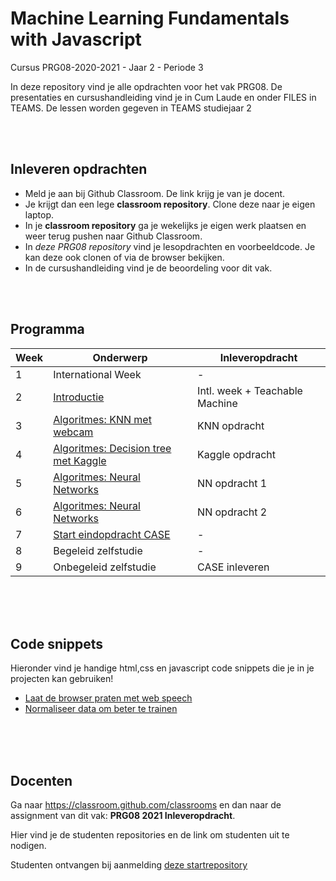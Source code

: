 # Machine Learning Fundamentals with Javascript

Cursus PRG08-2020-2021 - Jaar 2 - Periode 3

In deze repository vind je alle opdrachten voor het vak PRG08. De presentaties en cursushandleiding vind je in Cum Laude en onder FILES in TEAMS. De lessen worden gegeven in TEAMS studiejaar 2

<br>
<br>

## Inleveren opdrachten

- Meld je aan bij Github Classroom. De link krijg je van je docent.
- Je krijgt dan een lege **classroom repository**. Clone deze naar je eigen laptop.
- In je **classroom repository** ga je wekelijks je eigen werk plaatsen en weer terug pushen naar Github Classroom.
- In *deze PRG08 repository* vind je lesopdrachten en voorbeeldcode. Je kan deze ook clonen of via de browser bekijken.
- In de cursushandleiding vind je de beoordeling voor dit vak.

<br>
<br>

## Programma

| Week | Onderwerp | Inleveropdracht |
|------|-----------|-----------------|
| 1 | International Week | - |
| 2 | [Introductie](./week2) | Intl. week + Teachable Machine |
| 3 | [Algoritmes: KNN met webcam](./week3) | KNN opdracht |
| 4 | [Algoritmes: Decision tree met Kaggle](./week4) | Kaggle opdracht |
| 5 | [Algoritmes: Neural Networks](./week5) | NN opdracht 1 |
| 6 | [Algoritmes: Neural Networks](./week6) | NN opdracht 2 |
| 7 | [Start eindopdracht CASE](./week7) | - |
| 8 | Begeleid zelfstudie | - |
| 9 | Onbegeleid zelfstudie | CASE inleveren |

<br>
<br>
<br>

## Code snippets

Hieronder vind je handige html,css en javascript code snippets die je in je projecten kan gebruiken!

- [Laat de browser praten met web speech](./snippets/speech.md)
- [Normaliseer data om beter te trainen](./snippets/normalise.md)

<br>
<br>
<br>

## Docenten

Ga naar https://classroom.github.com/classrooms en dan naar de assignment van dit vak: **PRG08 2021 Inleveropdracht**.

Hier vind je de studenten repositories en de link om studenten uit te nodigen.

Studenten ontvangen bij aanmelding [deze startrepository](https://github.com/HR-CMGT-Classroom/PRG08-2021-Inleveropdracht) 